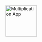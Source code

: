 

<img src="https://user-images.githubusercontent.com/94288727/210132218-cb492f56-6df5-458d-b4a5-7f89b79add39.png" alt="Multiplication App" style="height:100px;">
